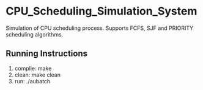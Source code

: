 # CPU_Scheduling_Simulation_System
Simulation of CPU scheduling process. Supports FCFS, SJF and PRIORITY scheduling algorithms. 
## Running Instructions
1. complie: make
2. clean: make clean
3. run: ./aubatch
